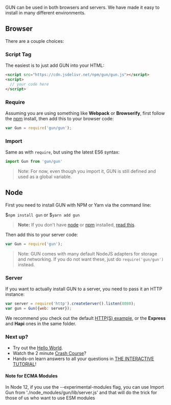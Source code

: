 GUN can be used in both browsers and servers. We have made it easy to install in many different environments.

## Browser

There are a couple choices:

### Script Tag

The easiest is to just add GUN into your HTML:

```html
<script src="https://cdn.jsdelivr.net/npm/gun/gun.js"></script>
<script>
  // your code here
</script>
```

### Require

Assuming you are using something like **Webpack** or **Browserify**, first follow the [npm](#node) install, then add this to your browser code:

```javascript
var Gun = require('gun/gun');
```

### Import

Same as with `require`, but using the latest ES6 syntax:

```javascript
import Gun from 'gun/gun'
```

> Note: For now, even though you import it, GUN is still defined and used as a global variable.

## Node

First you need to install GUN with NPM or Yarn via the command line:

$`npm install gun` or $`yarn add gun`

> **Note:** If you don't have [node](http://nodejs.org/) or [npm](https://www.npmjs.com/) installed, [read this](https://docs.npmjs.com/getting-started/installing-node).

Then add this to your server code:

```javascript
var Gun = require('gun');
```

> Note: GUN comes with many default NodeJS adapters for storage and networking. If you do not want these, just do `require('gun/gun')` instead.

### Server

If you want to actually install GUN to a server, you need to pass it an HTTP instance:

```javascript
var server = require('http').createServer().listen(8080);
var gun = Gun({web: server});
```

We recommend you check out the default [HTTP(S) example](https://github.com/amark/gun/blob/master/examples/http.js), or the **Express** and **Hapi** ones in the same folder.

### Next up?

 - Try out the [Hello World](Hello-World).
 - Watch the 2 minute [Crash Course](Crash-Course)?
 - Hands-on learn answers to all your questions in [THE INTERACTIVE TUTORIAL](Todo-Dapp)!

#### Note for ECMA Modules

In Node 12, if you use the --experimental-modules flag, you can use 
Import Gun from './node_modules/gun/lib/server.js'
and that will do the trick for those of us who want to use ESM modules